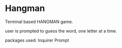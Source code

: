 # Hangman

Terminal based HANGMAN game.

user is prompted to guess the word, one letter at a time.

packages used: 
Inquirer
Prompt
